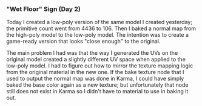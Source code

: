 ### "Wet Floor" Sign (Day 2)

Today I created a low-poly version of the same model I created yesterday;
the primitive count went from 4436 to 106. Then I baked a normal map
from the high-poly model to the low-poly model. The intention was to
create a game-ready version that looks "close enough" to the original.

The main problem I had was that the way I generated the UVs on the
original model created a slightly different UV space when applied to
the low-poly model. I had to figure out how to mirror the texture
mapping logic from the original material in the new one. If the bake
texture node that I used to output the normal map was done in Karma,
I could have simply baked the base color again as a new texture;
but unfortunately that node still does not exist in Karma so I didn't
have to material to use in baking it out.
